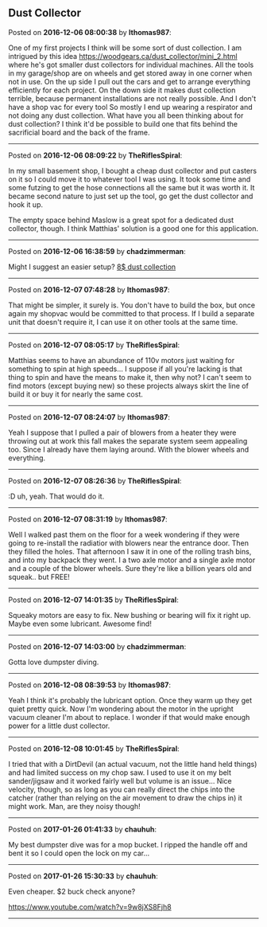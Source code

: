 ## Dust Collector
Posted on **2016-12-06 08:00:38** by **lthomas987**:

One of my first projects I think will be some sort of dust collection.  I am intrigued by this idea https://woodgears.ca/dust_collector/mini_2.html  where he's got smaller dust collectors for individual machines.  All the tools in my garage/shop are on wheels and get stored away in one corner when not in use.  On the up side I pull out the cars and get to arrange everything efficiently for each project.  On the down side it makes dust collection terrible, because permanent installations are not really possible.  And I don't have a shop vac for every tool  So mostly I end up wearing a respirator and not doing any dust collection.   What have you all been thinking about for dust collection?  I think it'd be possible to build one that fits behind the sacrificial board and the back of the frame.

---

Posted on **2016-12-06 08:09:22** by **TheRiflesSpiral**:

In my small basement shop, I bought a cheap dust collector and put casters on it so I could move it to whatever tool I was using. It took some time and some futzing to get the hose connections all the same but it was worth it. It became second nature to just set up the tool, go get the dust collector and hook it up.



The empty space behind Maslow is a great spot for a dedicated dust collector, though. I think Matthias' solution is a good one for this application.

---

Posted on **2016-12-06 16:38:59** by **chadzimmerman**:

Might I suggest an easier setup?   [8$ dust collection](http://www.instructables.com/id/Make-a-Woodshop-Pre-filter-aka-Cyclone-for-8/)

---

Posted on **2016-12-07 07:48:28** by **lthomas987**:

That might be simpler, it surely is.  You don't have to build the box, but once again my shopvac would be committed to that process.  If I build a separate unit that doesn't require it, I can use it on other tools at the same time.

---

Posted on **2016-12-07 08:05:17** by **TheRiflesSpiral**:

Matthias seems to have an abundance of 110v motors just waiting for something to spin at high speeds... I suppose if all you're lacking is that thing to spin and have the means to make it, then why not? I can't seem to find motors (except buying new) so these projects always skirt the line of build it or buy it for nearly the same cost.

---

Posted on **2016-12-07 08:24:07** by **lthomas987**:

Yeah I suppose that I pulled a pair of blowers from a heater they were throwing out at work this fall makes the separate system seem appealing too.  Since I already have them laying around.  With the blower wheels and everything.

---

Posted on **2016-12-07 08:26:36** by **TheRiflesSpiral**:

:D uh, yeah. That would do it.

---

Posted on **2016-12-07 08:31:19** by **lthomas987**:

Well I walked past them on the floor for a week wondering if they were going to re-install the radiatior with blowers near the entrance door.  Then they filled the holes.  That afternoon I saw it in one of the rolling trash bins, and into my backpack they went.  I a two axle motor and a single axle motor and a couple of the blower wheels. Sure they're like a billion years old and squeak.. but FREE!

---

Posted on **2016-12-07 14:01:35** by **TheRiflesSpiral**:

Squeaky motors are easy to fix. New bushing or bearing will fix it right up. Maybe even some lubricant. Awesome find!

---

Posted on **2016-12-07 14:03:00** by **chadzimmerman**:

Gotta love dumpster diving.

---

Posted on **2016-12-08 08:39:53** by **lthomas987**:

Yeah I think it's probably the lubricant option.  Once they warm up they get quiet pretty quick.  Now I'm wondering about the motor in the upright vacuum cleaner I'm about to replace.  I wonder if that would make enough power for a little dust collector.

---

Posted on **2016-12-08 10:01:45** by **TheRiflesSpiral**:

I tried that with a DirtDevil (an actual vacuum, not the little hand held things) and had limited success on my chop saw. I used to use it on my belt sander/jigsaw and it worked fairly well but volume is an issue... Nice velocity, though, so as long as you can really direct the chips into the catcher (rather than relying on the air movement to draw the chips in) it might work. Man, are they noisy though!

---

Posted on **2017-01-26 01:41:33** by **chauhuh**:

My best dumpster dive was for a mop bucket. I ripped the handle off and bent it so I could open the lock on my car...

---

Posted on **2017-01-26 15:30:33** by **chauhuh**:

Even cheaper. $2 buck check anyone?



https://www.youtube.com/watch?v=9w8jXS8Fjh8

---

